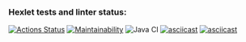 ### Hexlet tests and linter status:
[![Actions Status](https://github.com/dariazem25/java-project-lvl1/workflows/hexlet-check/badge.svg)](https://github.com/dariazem25/java-project-lvl1/actions)
[![Maintainability](https://api.codeclimate.com/v1/badges/a99a88d28ad37a79dbf6/maintainability)](https://codeclimate.com/github/codeclimate/codeclimate/maintainability)
![Java CI](https://github.com/dariazem25/java-project-lvl1/workflows/Java%20CI/badge.svg)
[![asciicast](https://asciinema.org/a/ctAhmc0IFDDErMkPHCyBwQJ4Z.svg)](https://asciinema.org/a/ctAhmc0IFDDErMkPHCyBwQJ4Z)
[![asciicast](https://asciinema.org/a/pQ3Q9KSSII9e2FIhxs9CviKwy.svg)](https://asciinema.org/a/pQ3Q9KSSII9e2FIhxs9CviKwy)
